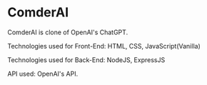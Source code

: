 # ComderAI
ComderAI is clone of OpenAI's ChatGPT.

Technologies used for Front-End: HTML, CSS, JavaScript(Vanilla)

Technologies used for Back-End: NodeJS, ExpressJS

API used: OpenAI's API.
